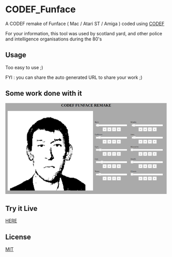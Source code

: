 # CODEF_Funface
A CODEF remake of Funface ( Mac / Atari ST / Amiga ) coded using [CODEF](https://codef.santo.fr)

For your information, this tool was used by scotland yard, and other police and intelligence organisations during the 80's

## Usage
Too easy to use ;)

FYI : you can share the auto generated URL to share your work ;)

## Some work done with it

[![](README_Medias/cff800.png)](https://raw.githubusercontent.com/N0NameN0/CODEF_Funface/master/README_Medias/cff.png)


## Try it Live
[HERE](https://n0namen0.github.io/CODEF_Funface/)

## License
[MIT](https://choosealicense.com/licenses/mit/)
